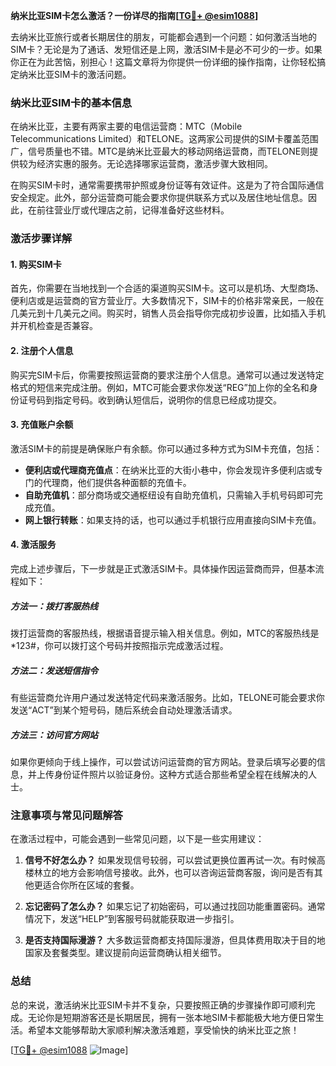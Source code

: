 **纳米比亚SIM卡怎么激活？一份详尽的指南[[TG💪+ @esim1088](https://t.me/s/esim1088)]**

去纳米比亚旅行或者长期居住的朋友，可能都会遇到一个问题：如何激活当地的SIM卡？无论是为了通话、发短信还是上网，激活SIM卡是必不可少的一步。如果你正在为此苦恼，别担心！这篇文章将为你提供一份详细的操作指南，让你轻松搞定纳米比亚SIM卡的激活问题。

### 纳米比亚SIM卡的基本信息

在纳米比亚，主要有两家主要的电信运营商：MTC（Mobile Telecommunications Limited）和TELONE。这两家公司提供的SIM卡覆盖范围广，信号质量也不错。MTC是纳米比亚最大的移动网络运营商，而TELONE则提供较为经济实惠的服务。无论选择哪家运营商，激活步骤大致相同。

在购买SIM卡时，通常需要携带护照或身份证等有效证件。这是为了符合国际通信安全规定。此外，部分运营商可能会要求你提供联系方式以及居住地址信息。因此，在前往营业厅或代理店之前，记得准备好这些材料。

### 激活步骤详解

#### 1. 购买SIM卡
首先，你需要在当地找到一个合适的渠道购买SIM卡。这可以是机场、大型商场、便利店或是运营商的官方营业厅。大多数情况下，SIM卡的价格非常亲民，一般在几美元到十几美元之间。购买时，销售人员会指导你完成初步设置，比如插入手机并开机检查是否兼容。

#### 2. 注册个人信息
购买完SIM卡后，你需要按照运营商的要求注册个人信息。通常可以通过发送特定格式的短信来完成注册。例如，MTC可能会要求你发送“REG”加上你的全名和身份证号码到指定号码。收到确认短信后，说明你的信息已经成功提交。

#### 3. 充值账户余额
激活SIM卡的前提是确保账户有余额。你可以通过多种方式为SIM卡充值，包括：
- **便利店或代理商充值点**：在纳米比亚的大街小巷中，你会发现许多便利店或专门的代理商，他们提供各种面额的充值卡。
- **自助充值机**：部分商场或交通枢纽设有自助充值机，只需输入手机号码即可完成充值。
- **网上银行转账**：如果支持的话，也可以通过手机银行应用直接向SIM卡充值。

#### 4. 激活服务
完成上述步骤后，下一步就是正式激活SIM卡。具体操作因运营商而异，但基本流程如下：

##### 方法一：拨打客服热线
拨打运营商的客服热线，根据语音提示输入相关信息。例如，MTC的客服热线是*123#，你可以拨打这个号码并按照指示完成激活过程。

##### 方法二：发送短信指令
有些运营商允许用户通过发送特定代码来激活服务。比如，TELONE可能会要求你发送“ACT”到某个短号码，随后系统会自动处理激活请求。

##### 方法三：访问官方网站
如果你更倾向于线上操作，可以尝试访问运营商的官方网站。登录后填写必要的信息，并上传身份证件照片以验证身份。这种方式适合那些希望全程在线解决的人士。

### 注意事项与常见问题解答

在激活过程中，可能会遇到一些常见问题，以下是一些实用建议：

1. **信号不好怎么办？**
   如果发现信号较弱，可以尝试更换位置再试一次。有时候高楼林立的地方会影响信号接收。此外，也可以咨询运营商客服，询问是否有其他更适合你所在区域的套餐。

2. **忘记密码了怎么办？**
   如果忘记了初始密码，可以通过找回功能重置密码。通常情况下，发送“HELP”到客服号码就能获取进一步指引。

3. **是否支持国际漫游？**
   大多数运营商都支持国际漫游，但具体费用取决于目的地国家及套餐类型。建议提前向运营商确认相关细节。

### 总结

总的来说，激活纳米比亚SIM卡并不复杂，只要按照正确的步骤操作即可顺利完成。无论你是短期游客还是长期居民，拥有一张本地SIM卡都能极大地方便日常生活。希望本文能够帮助大家顺利解决激活难题，享受愉快的纳米比亚之旅！

[[TG💪+ @esim1088](https://t.me/s/esim1088) ![Image](https://i.postimg.cc/4NQfJmqS/Snipaste-2025-05-13-00-14-12.png)]